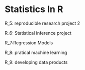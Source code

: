 # Statistics In R
R_5: reproducible research project 2

R_6: Statistical inference project

R_7:Regression Models

R_8: pratical machine learning

R_9: developing data products

